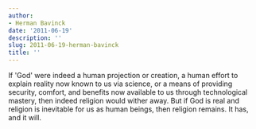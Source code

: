```yaml
---
author:
- Herman Bavinck
date: '2011-06-19'
description: ''
slug: 2011-06-19-herman-bavinck
title: ''
---
```

If 'God' were indeed a human projection or creation, a human effort to explain reality now known to us via science, or a means of providing security, comfort, and benefits now available to us through technological mastery, then indeed religion would wither away. But if God is real and religion is inevitable for us as human beings, then religion remains. It has, and it will.



